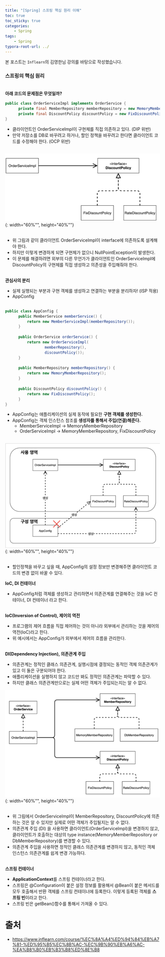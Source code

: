 ```yaml
---
title: "[Spring] 스프링 핵심 원리 이해"
toc: true
toc_sticky: true
categories: 
    - Spring
tags:
    - Spring
typora-root-url: ../
---
```


본 포스트는 `Inflearn`의 김영한님 강의를 바탕으로 작성했습니다.

### 스프링의 핵심 원리 <br><br>

**아래 코드의 문제점은 무엇일까?**<br>
~~~java
public class OrderServiceImpl implements OrderService {
      private final MemberRepository memberRepository = new MemoryMemberRepository();
      private final DiscountPolicy discountPolicy = new FixDiscountPolicy();
}
~~~

* 클라이언트인 OrderServiceImpl이 구현체를 직접 의존하고 있다. (DIP 위반)
* 만약 저장소를 DB로 바꾸려고 하거나, 할인 정책을 바꾸려고 한다면 클라이언트 코드를 수정해야 한다. (OCP 위반)
<br><br>

![img3](/assets/images/2_3.png){: width="60%"", height="40%""} <br><br>

* 위 그림과 같이 클라이언트 OrderServiceImpl이 interface에 의존하도록 설계해야 한다.
* 하지만 이렇게 변경하게 되면 구현체가 없으니 NullPointException이 발생한다.
* 이 문제를 해결하려면 외부의 다른 무언가가 클라이언트인 OrderServiceImpl에 DiscountPolicy의 구현체를 직접 생성하고 의존성을 주입해줘야 한다. <br><br>

**관심사의 분리**
* 실제 실행되는 부분과 구현 객체를 생성하고 연결하는 부분을 분리하자! (ISP 적용)
* AppConfig <br><br>

~~~java
public class AppConfig {
      public MemberService memberService() {
          return new MemberServiceImpl(memberRepository());
      }

      public OrderService orderService() {
          return new OrderServiceImpl(
                  memberRepository(),
                  discountPolicy());
      }

      public MemberRepository memberRepository() {
          return new MemoryMemberRepository();
      }

      public DiscountPolicy discountPolicy() {
          return new FixDiscountPolicy();
      }
}
~~~

* AppConfig는 애플리케이션의 실제 동작에 필요한 **구현 객체를 생성한다.**
* AppConfig는 객체 인스턴스 참조를 **생성자를 통해서 주입(연결)해준다.**
    * MemberServiceImpl -> MemoryMemberRepository
    * OrderServiceImpl -> MemoryMemberRepository, FixDiscountPolicy
    <br><br>

![img4](/assets/images/2_4.png){: width="60%"", height="40%""} <br><br>

* 할인정책을 바꾸고 싶을 때, AppConfig의 설정 정보만 변경해주면 클라이언트 코드의 변경 없이 바꿀 수 있다. <br>

**IoC, DI 컨테이너**
* AppConfig처럼 객체를 생성하고 관리하면서 의존관계를 연결해주는 것을 IoC 컨테이너, DI 컨테이너 라고 한다. <br><br>

**IoC(Inversion of Control), 제어의 역전**
* 프로그램의 제어 흐름을 직접 제어하는 것이 아니라 외부에서 관리하는 것을 제어의 역전(IoC)라고 한다.
* 위 예시에서는 AppConfig가 외부에서 제어의 흐름을 관리한다. <br><br>

**DI(Dependency Injection), 의존관계 주입**
* 의존관계는 정적인 클래스 의존관계, 실행시점에 결정되는 동적인 객체 의존관계가 있고 이 둘은 구분되어야 한다.
* 애플리케이션을 실행하지 않고 코드만 봐도 정적인 의존관계는 파악할 수 있다.
* 하지만 클래스 의존관계만으로는 실제 어떤 객체가 주입되는지는 알 수 없다.

![img5](/assets/images/2_5.png){: width="60%"", height="40%""} <br><br>

* 위 그림에서 OrderServiceImpl이 MemberRepository, DiscountPolicy에 의존하는 것은 알 수 있지만 실제로 어떤 객체가 주입될지는 알 수 없다.
* 의존관계 주입 (DI) 을 사용하면 클라이언트(OrderServiceImpl)을 변경하지 않고, 클라이언트가 호출하는 대상의 type instance(MemoryMemberRepository or DbMemberRepository)를 변경할 수 있다.
* 의존관계 주입을 사용하면 정적인 클래스 의존관계를 변경하지 않고, 동적인 객체 인스턴스 의존관계를 쉽게 변경 가능하다. <br><br>

**스프링 컨테이너**
* **ApplicationContext**를 스프링 컨테이너라고 한다.
* 스프링은 @Configuration이 붙은 설정 정보를 활용해서 @Bean이 붙은 메서드를 모두 호출해서 반환 객체를 스프링 컨테이너에 등록한다. 이렇게 등록된 객체를 **스프링 빈**이라고 한다.
* 스프링 빈은 getBean()함수를 통해서 가져올 수 있다.

# 출처

* https://www.inflearn.com/course/%EC%8A%A4%ED%94%84%EB%A7%81-%ED%95%B5%EC%8B%AC-%EC%9B%90%EB%A6%AC-%EA%B8%B0%EB%B3%B8%ED%8E%B8
